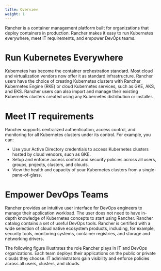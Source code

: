 ```yaml
---
title: Overview
weight: 1
---
```

Rancher is a container management platform built for organizations that deploy containers in production. Rancher makes it easy to run Kubernetes everywhere, meet IT requirements, and empower DevOps teams.

# Run Kubernetes Everywhere

Kubernetes has become the container orchestration standard. Most cloud and virtualization vendors now offer it as standard infrastructure. Rancher users have the choice of creating Kubernetes clusters with Rancher Kubernetes Engine (RKE) or cloud Kubernetes services, such as GKE, AKS, and EKS. Rancher users can also import and manage their existing Kubernetes clusters created using any Kubernetes distribution or installer.

# Meet IT requirements

Rancher supports centralized authentication, access control, and monitoring for all Kubernetes clusters under its control. For example, you can:

- Use your Active Directory credentials to access Kubernetes clusters hosted by cloud vendors, such as GKE.
- Setup and enforce access control and security policies across all users, groups, projects, clusters, and clouds.
- View the health and capacity of your Kubernetes clusters from a single-pane-of-glass.

# Empower DevOps Teams

Rancher provides an intuitive user interface for DevOps engineers to manage their application workload. The user does not need to have in-depth knowledge of Kubernetes concepts to start using Rancher. Rancher catalog contains a set of useful DevOps tools. Rancher is certified with a wide selection of cloud native ecosystem products, including, for example, security tools, monitoring systems, container registries, and storage and networking drivers.

The following figure illustrates the role Rancher plays in IT and DevOps organizations. Each team deploys their applications on the public or private clouds they choose. IT administrators gain visibility and enforce policies across all users, clusters, and clouds.

<!-- Platform](../img/rancher/platform.png)

# Features of the Rancher API Server

The Rancher API server is built on top of an embedded Kubernetes API server and an etcd database. It implements the following functionalities:

### Authorization and Role-Based Access Control

-  **User management:** The Rancher API server [manages user identities](./admin-settings/authentication.md) that correspond to external authentication providers like Active Directory or GitHub, in addition to local users.
-	**Authorization:** The Rancher API server manages [access control](./admin-settings/rbac.md) and [security](./admin-settings/pod-security-policies.md) policies.

### Working with Kubernetes

- **Provisioning Kubernetes clusters:** The Rancher API server can [provision Kubernetes](./cluster-provisioning.md) on existing nodes, or perform [Kubernetes upgrades.](./cluster-admin/upgrading-kubernetes)
- **Catalog management:** Rancher provides the ability to use a [catalog of Helm charts](./catalog.md) that make it easy to repeatedly deploy applications.
- **Managing projects:** A project is a group of multiple namespaces and access control policies within a cluster. A project is a Rancher concept, not a Kubernetes concept, which allows you manage multiple namespaces as a group and perform Kubernetes operations in them. The Rancher UI provides features for [project administration](./project-admin.md) and for [managing applications within projects.](./k8s-in-rancher.md)
- **Pipelines:** Setting up a [pipeline](./project-admin/pipelines.md) can help developers deliver new software as quickly and efficiently as possible. Within Rancher, you can configure pipelines for each of your Rancher projects.
- **Istio:** Our [integration with Istio](./cluster-admin/tools/istio.md) is designed so that a Rancher operator, such as an administrator or cluster owner, can deliver Istio to developers. Then developers can use Istio to enforce security policies, troubleshoot problems, or manage traffic for green/blue deployments, canary deployments, or A/B testing.

### Working with Cloud Infrastructure

-  **Tracking nodes:** The Rancher API server tracks identities of all the [nodes](./cluster-admin/nodes.md) in all clusters.
- **Setting up infrastructure:**  When configured to use a cloud provider, Rancher can dynamically provision [new nodes](./cluster-provisioning/rke-clusters/node-pools.md) and [persistent storage](./cluster-admin/volumes-and-storage.md) in the cloud.

### Cluster Visibility

- **Logging:** Rancher can integrate with a variety of popular logging services and tools that exist outside of your Kubernetes clusters.
- **Monitoring:** Using Rancher, you can monitor the state and processes of your cluster nodes, Kubernetes components, and software deployments through integration with Prometheus, a leading open-source monitoring solution. 
- **Alerting:** To keep your clusters and applications healthy and driving your organizational productivity forward, you need to stay informed of events occurring in your clusters and projects, both planned and unplanned.

# Editing Downstream Clusters with Rancher

The options and settings available for an existing cluster change based on the method that you used to provision it. For example, only clusters [provisioned by RKE](./cluster-provisioning/rke-clusters.md) have **Cluster Options** available for editing.

After a cluster is created with Rancher, a cluster administrator can manage cluster membership, enable pod security policies, and manage node pools, among [other options.](./cluster-admin/editing-clusters.md)

The following table summarizes the options and settings available for each cluster type:

{{% include file="/rancher/v2.0-v2.4/en/cluster-provisioning/cluster-capabilities-table" %}}
